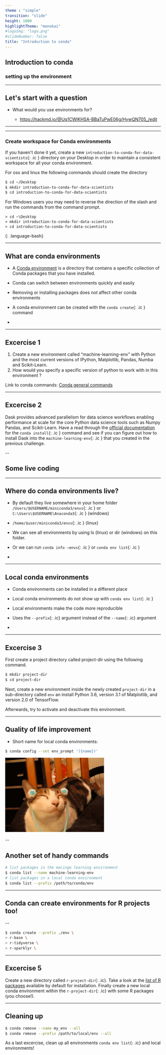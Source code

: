 ```yaml
---
theme : "simple"
transition: "slide"
height: 1080
highlightTheme: "monokai"
#logoImg: "logo.png"
#slideNumber: false
title: "Introduction to conda"
---
```

<style>
  .reveal section p {
    font-size: 0.6em;
    line-height: 1.2em;
  }

  .ic {
    background: #ddd;
    font-family: monospace;
  }
</style>
## Introduction to conda

### setting up the environment

---


## Let's start with a question

- What would you use environments for?
 
  - https://hackmd.io/@Uq1CWlKHSA-BBaTuPwE06g/HywQN705_/edit

---

<section data-background-iframe="https://hackmd.io/@Uq1CWlKHSA-BBaTuPwE06g/HywQN705_/edit"
          data-background-interactive>
</section>

---

### Create workspace for Conda environments

If you haven't done it yet, create a new `introduction-to-conda-for-data-scientists`{: .ic } directory on your Desktop in order to maintain a consistent workspace for all your conda environment. 

For osx and linux the following commands should create the directory
```bash
$ cd ~/Desktop
$ mkdir introduction-to-conda-for-data-scientists
$ cd introduction-to-conda-for-data-scientists
```

For Windows users you may need to reverse the direction of the slash and run 
the commands from the command prompt.
~~~
> cd ~\Desktop
> mkdir introduction-to-conda-for-data-scientists
> cd introduction-to-conda-for-data-scientists
~~~
{: .language-bash}

---

## What are conda environments

- A [Conda environment](https://docs.conda.io/projects/conda/en/latest/user-guide/concepts/environments.html) 
is a directory that contains a specific collection of Conda packages that you have installed.<!-- .element: class="fragment" -->

- Conda can switch between environments quickly and easily<!-- .element: class="fragment" -->

- Removing or installing packages does not affect other conda environments<!-- .element: class="fragment" -->

- A conda environment can be created with the `conda create`{: .ic } command<!-- .element: class="fragment" -->

- <!-- .element: class="fragment" -->

<!--```bash
$ conda create --name python36-env python=3.6
``` -->

<!-----

## Some live coding

<!--```bash
conda activate #activate base environment
# create new environment with python 3.6 and pandas
conda create --name my_env python=3.6 pandas 
conda activate my_env #activate the newly created environment
```
-->

---

## Excercise 1

1. Create a new environment called “machine-learning-env” with Python and the most current versions of IPython, Matplotlib, Pandas, Numba and Scikit-Learn.
2. How would you specify a specific version of python to work with in this environment ? 

Link to conda commands: [Conda general commands](https://docs.conda.io/projects/conda/en/latest/commands.html
)

<!---

## (some) conda commands

```bash
$ conda search
$ conda activate
$ conda deactivate
$ conda create
```

Link to conda commands: [Conda general commands](https://docs.conda.io/projects/conda/en/latest/commands.html
)
-->

---

## Excercise 2

Dask provides advanced parallelism for data science workflows enabling performance at scale for the core Python data science tools such as Numpy Pandas, and Scikit-Learn. Have a read through the [official documentation](https://docs.conda.io/projects/conda/en/latest/commands.html) for the `conda install`{: .ic } command and see if you can figure out how to install Dask into the `machine-learning-env`{: .ic } that you created in the previous challenge.

--

## Some live coding 

<!--```bash
conda activate #activate base environment
# create new environment with python 3.6 and pandas
conda create --name my_env python=3.6 pandas 
conda activate my_env #activate the newly created environment
```
-->


---

## Where do conda environments live?

- By default they live somewhere in your home folder `/Users/$USERNAME/miniconda3/envs`{: .ic }  or `C:\Users\$USERNAME\Anaconda3`{: .ic } (windows)<!-- .element: class="fragment" -->

- `/home/$user/miniconda3/envs`{: .ic } (linux)<!-- .element: class="fragment" -->

- We can see all environments by using ls (linux) or dir (windows) on this folder.<!-- .element: class="fragment" -->

- Or we can run `conda info –envs`{: .ic } or `conda env list`{: .ic }<!-- .element: class="fragment" -->

- <!-- .element: class="fragment" -->

---

## Local conda environments

- Conda environments can be installed in a different place<!-- .element: class="fragment" -->

- Local conda environments do not show up with `conda env list`{: .ic }<!-- .element: class="fragment" -->

- Local environments make the code more reproducible<!-- .element: class="fragment" -->

- Uses the `--prefix`{: .ic} argument instead of the `--name`{: .ic} argument<!-- .element: class="fragment" -->


- <!-- .element: class="fragment" -->

---

## Excercise 3

First create a project directory called project-dir using the following command.
```bash
$ mkdir project-dir
$ cd project-dir
```
Next, create a new environment inside the newly created `project-dir` in a sub-directory called `env` an install Python 3.6, version 3.1 of Matplotlib, and version 2.0 of TensorFlow.

Afterwards, try to activate and deactivate this environment.

---

## Quality of life improvement

- Short name for local conda environments: 
```bash
$ conda config --set env_prompt '({name})'
```


![cat](./cat.gif)

--

## Another set of handy commands

```bash
# list packages in the macinge learning environment
$ conda list --name machine-learning-env  
# list packages in a local conda environment
$ conda list --prefix /path/to/conda/env
```

---

## Conda can create environments for R projects too!

--

~~~bash
$ conda create --prefix ./env \
> r-base \
> r-tidyverse \
> r-sparklyr \
~~~


---

## Excercise 5

Create a new directory called `r-project-dir`{: .ic}.
Take a look at the [list of R packages](https://anaconda.org/r/repo) available by default for installation. Finally create a new local conda environment within the `r-project-dir`{: .ic} with some R packages (you choose!).

---

## Cleaning up

```bash
$ conda remove --name my_env --all
$ conda remove --prefix /path/to/local/env --all
```

As a last excercise, clean up all environments `conda env list`{: .ic} and local environments!

